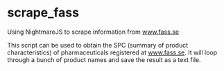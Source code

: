 # scrape_fass
Using NightmareJS to scrape information from www.fass.se

This script can be used to obtain the SPC (summary of product characteristics) of pharmaceuticals registered at www.fass.se. It will loop through a bunch of product names and save the result as a text file. 
